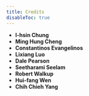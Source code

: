 ```yaml
---
title: Credits
disableToc: true
---
```


<!--
#### Main Authors
-->

- **I-hsin Chung**
- **Ming Hung Cheng**
- **Constantinos Evangelinos**
- **Lixiang Luo**
- **Dale Pearson**
- **Seetharami Seelam**
- **Robert Walkup**
- **Hui-fang Wen**
- **Chih Chieh Yang**
